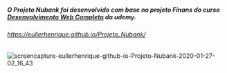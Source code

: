 ##### O Projeto Nubank foi desenvolvido com base no projeto Finans do curso [Desenvolvimento Web Completo](https://www.udemy.com/course/web-completo/) da udemy.

###### https://eullerhenrique.github.io/Projeto_Nubank/

![screencapture-eullerhenrique-github-io-Projeto-Nubank-2020-01-27-02_16_43](https://user-images.githubusercontent.com/48317736/73152760-d4b04e00-40af-11ea-810c-8b029c3c7bd7.png)

